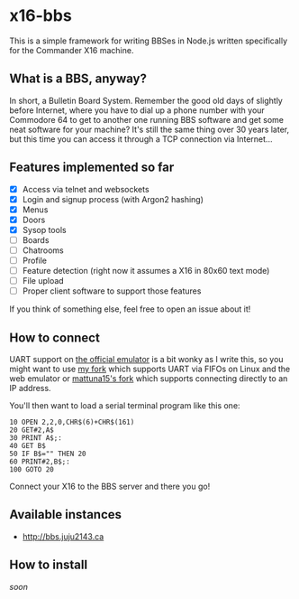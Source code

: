 # x16-bbs

This is a simple framework for writing BBSes in Node.js written specifically for the Commander X16 machine.

## What is a BBS, anyway?

In short, a Bulletin Board System. Remember the good old days of slightly before Internet, where you have to dial up a phone number with your Commodore 64 to get to another one running BBS software and get some neat software for your machine? It's still the same thing over 30 years later, but this time you can access it through a TCP connection via Internet...

## Features implemented so far

- [x] Access via telnet and websockets
- [x] Login and signup process (with Argon2 hashing)
- [x] Menus
- [x] Doors
- [x] Sysop tools
- [ ] Boards
- [ ] Chatrooms
- [ ] Profile
- [ ] Feature detection (right now it assumes a X16 in 80x60 text mode)
- [ ] File upload
- [ ] Proper client software to support those features

If you think of something else, feel free to open an issue about it!

## How to connect

UART support on [the official emulator](https://github.com/commanderx16/x16-emulator) is a bit wonky as I write this, so you might want to use [my fork](https://github.com/juju2143/x16-emulator) which supports UART via FIFOs on Linux and the web emulator or [mattuna15's fork](https://github.com/mattuna15/x16-emulator/tree/main-sockets) which supports connecting directly to an IP address.

You'll then want to load a serial terminal program like this one:

```basic
10 OPEN 2,2,0,CHR$(6)+CHR$(161)
20 GET#2,A$
30 PRINT A$;:
40 GET B$
50 IF B$="" THEN 20
60 PRINT#2,B$;:
100 GOTO 20
```

Connect your X16 to the BBS server and there you go!

## Available instances

- http://bbs.juju2143.ca

## How to install

_soon_
